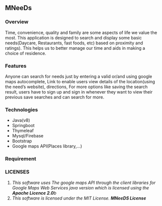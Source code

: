 <h2>MNeeDs</h2>

<h3>Overview</h3>
    <p>
     Time, convenience, quality and family are some aspects of life we value the most. This application is designed to search  and display some basic needs(Daycare, Restaurants, fast foods, etc) based on proximity and ratings).
This helps us to better manage our time and aids in making a choice of residence.
    </p>

<h3>Features</h3>
    <p>
        Anyone can search for needs just by entering a valid or/and using google maps autocomplete,
Link to enable users view details of the location(using the need’s website), directions,
For more options like saving the search result, users have to sign up and  sign in whenever they want to view their previous save searches and can search for more.
    </p>

<h3>Technologies</h3>
    <p>
        <ul>
           <li>Java(v8)</li>
           <li>Springboot</li>
           <li>Thymeleaf</li>
           <li>Mysql/Firebase</li>
           <li>Bootstrap</li>
           <li>Google maps API(Places library,...)</li>
        </ul>
    </p>

<h3>Requirement</h3>
    <p>
    </p>

<h3>LICENSES</h3>
    <p>
        <ol>
            <li>
                <i>This software uses The google maps API through the client libraries for Google Maps Web Services java version which is licensed using the <b>Apache Licence 2.0</b>b</i>
             </li>
             <li>
                  <i>This software is licensed under the MIT License.
<a src="https://github.com/kstanyu/MNeeDS/blob/master/LICENSE"><b>MNeeDS License</b></a>
            </i>
            </li>
        </ol>
    </p>

